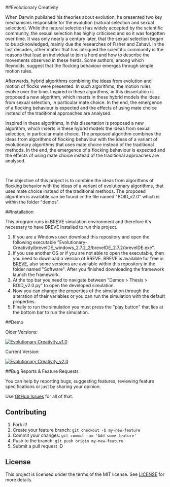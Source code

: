 ##Evolutionary Creativity

When Darwin published his theories about evolution, he presented two key mechanisms responsible for the evolution (natural selection and sexual selection). While the natural selection has widely accepted by the scientific community, the sexual selection has highly criticised and so it was forgotten over time. It was only nearly a century later, that the sexual selection began to be acknowledged, mainly due the researches of Fisher and Zahavi. In the last decades, other matter that has intrigued the scientific community is the reasons that lead an individual to join a herd and how to describe the movements observed in these herds. Some authors, among which Reynolds, suggest that the flocking behaviour emerges through simple motion rules.

Afterwards, hybrid algorithms combining the ideas from evolution and motion of flocks were presented. In such algorithms, the motion rules evolve over the time. Inspired in these algorithms, in this dissertation is proposed a new algorithm, which inserts in these hybrid models the ideas from sexual selection, in particular mate choice. In the end, the emergence of a flocking behaviour is expected and the effects of using mate choice instead of the traditional approaches are analysed.

Inspired in these algorithms, in this dissertation is proposed a new algorithm, which inserts in these hybrid models the ideas from sexual selection, in particular mate choice. The proposed algorithm combines the ideas from algorithms of flocking behaviour with the ideas of a variant of evolutionary algorithms that uses mate choice instead of the traditional methods. In the end, the emergence of a flocking behaviour is expected and the effects of using mate choice instead of the traditional approaches are analysed.

</br>

The objective of this project is to combine the ideas from algorithms of flocking behavior with the ideas of a variant of evolutionary algorithms, that uses mate choice instead of the traditional methods. The proposed algorithm is available can be found in the file named "BOID_v2.0" which is within the folder "demos".

##Installation

This program runs in BREVE simulation environment and therefore it's necessary to have BREVE installed to run this project.

1. If you are a Windows user download this repository and open the following executable "Evolutionary-Creativity/breveIDE_windows_2.7.2_2/breveIDE_2.7.2/breveIDE.exe".
2. If you use another OS or if you are not able to open the executable, then you need to download a version of BREVE. BREVE is available for free in [BREVE](http://www.spiderland.org/s/), also some versions are available within this repository in the folder named "Software". After you finished downloading the framework launch the framework.
3. At the top bar you need to navigate between "Demos > Thesis > BOID_v2.0.py" to open the developed simulation.
4. Now you can change the properties of the simulation through the alteration of their variables or you can run the simulation with the default properties.
6. Finally to run the simulation you must press the "play button" that lies at the bottom bar to run the simulation.

##Demo

Older Versions:

[![Evolutionary Creativity_v1.0](http://img.youtube.com/vi/AiXXdDK7RN4/0.jpg)](https://youtu.be/AiXXdDK7RN4)

Current Version:

[![Evolutionary Creativity_v2.0](http://img.youtube.com/vi/yba_0uNgoH8/0.jpg)](https://youtu.be/yba_0uNgoH8)

##Bug Reports & Feature Requests

You can help by reporting bugs, suggesting features, reviewing feature specifications or just by sharing your opinion.

Use [GitHub Issues](https://github.com/Lamouse/Evolutionary-Creativity/issues) for all of that.

## Contributing

1. Fork it!
2. Create your feature branch: `git checkout -b my-new-feature`
3. Commit your changes: `git commit -am 'Add some feature'`
4. Push to the branch: `git push origin my-new-feature`
5. Submit a pull request :D

## License

This project is licensed under the terms of the MIT license. See [LICENSE](LICENSE.md) for more details.
